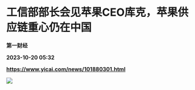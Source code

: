 # 工信部部长会见苹果CEO库克，苹果供应链重心仍在中国
**第一财经**

**2023-10-20 05:32**

**https://www.yicai.com/news/101880301.html**

![](https://pubimg-10000538.picsh.myqcloud.com/20220510034303882b56da531c0.png)